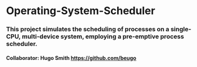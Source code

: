 # Operating-System-Scheduler
### This project simulates the scheduling of processes on a single-CPU, multi-device system, employing a pre-emptive process scheduler.   
#### Collaborator: Hugo Smith https://github.com/beugo
